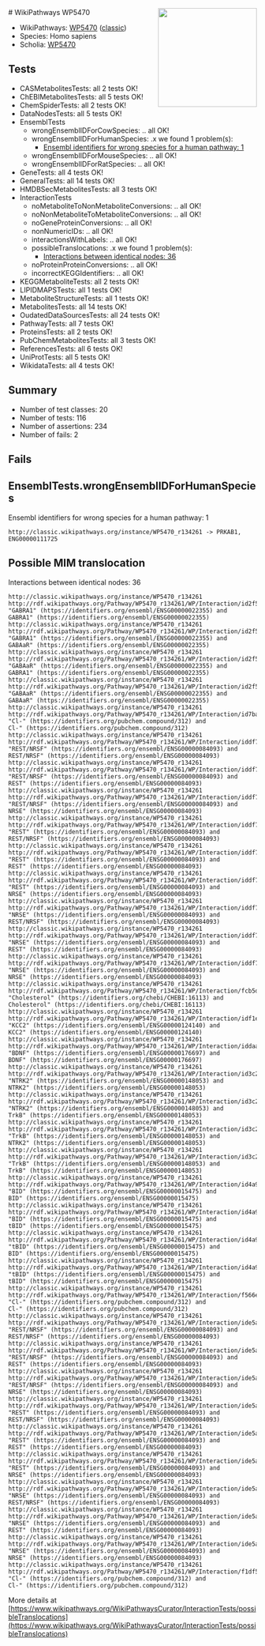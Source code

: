<img style="float: right; width: 200px" src="https://upload.wikimedia.org/wikipedia/commons/thumb/8/83/Wplogo_with_text_500.png/640px-Wplogo_with_text_500.png" />
# WikiPathways WP5470

* WikiPathways: [WP5470](https://wikipathways.org/pathways/WP5470) ([classic](https://classic.wikipathways.org/instance/WP5470))
* Species: Homo sapiens
* Scholia: [WP5470](https://scholia.toolforge.org/wikipathways/WP5470)
## Tests
* CASMetabolitesTests: all 2 tests OK!
* ChEBIMetabolitesTests: all 5 tests OK!
* ChemSpiderTests: all 2 tests OK!
* DataNodesTests: all 5 tests OK!
* EnsemblTests
    * wrongEnsemblIDForCowSpecies: .. all OK!
    * wrongEnsemblIDForHumanSpecies: .x we found 1 problem(s):
        * [Ensembl identifiers for wrong species for a human pathway: 1](#a84343b)
    * wrongEnsemblIDForMouseSpecies: .. all OK!
    * wrongEnsemblIDForRatSpecies: .. all OK!
* GeneTests: all 4 tests OK!
* GeneralTests: all 14 tests OK!
* HMDBSecMetabolitesTests: all 3 tests OK!
* InteractionTests
    * noMetaboliteToNonMetaboliteConversions: .. all OK!
    * noNonMetaboliteToMetaboliteConversions: .. all OK!
    * noGeneProteinConversions: .. all OK!
    * nonNumericIDs: .. all OK!
    * interactionsWithLabels: .. all OK!
    * possibleTranslocations: .x we found 1 problem(s):
        * [Interactions between identical nodes: 36](#661ebf2e)
    * noProteinProteinConversions: .. all OK!
    * incorrectKEGGIdentifiers: .. all OK!
* KEGGMetaboliteTests: all 2 tests OK!
* LIPIDMAPSTests: all 1 tests OK!
* MetaboliteStructureTests: all 1 tests OK!
* MetabolitesTests: all 14 tests OK!
* OudatedDataSourcesTests: all 24 tests OK!
* PathwayTests: all 7 tests OK!
* ProteinsTests: all 2 tests OK!
* PubChemMetabolitesTests: all 3 tests OK!
* ReferencesTests: all 6 tests OK!
* UniProtTests: all 5 tests OK!
* WikidataTests: all 4 tests OK!


## Summary

* Number of test classes: 20
* Number of tests: 116
* Number of assertions: 234
* Number of fails: 2

## Fails

<a name="a84343b" />

## EnsemblTests.wrongEnsemblIDForHumanSpecies

Ensembl identifiers for wrong species for a human pathway: 1
```
http://classic.wikipathways.org/instance/WP5470_r134261 -> PRKAB1, ENG00000111725
 ```

<a name="661ebf2e" />

## Possible MIM translocation

Interactions between identical nodes: 36
```
http://classic.wikipathways.org/instance/WP5470_r134261 http://rdf.wikipathways.org/Pathway/WP5470_r134261/WP/Interaction/id2f527b2 "GABRA1" (https://identifiers.org/ensembl/ENSG00000022355) and 
GABRA1" (https://identifiers.org/ensembl/ENSG00000022355)
http://classic.wikipathways.org/instance/WP5470_r134261 http://rdf.wikipathways.org/Pathway/WP5470_r134261/WP/Interaction/id2f527b2 "GABRA1" (https://identifiers.org/ensembl/ENSG00000022355) and 
GABAaR" (https://identifiers.org/ensembl/ENSG00000022355)
http://classic.wikipathways.org/instance/WP5470_r134261 http://rdf.wikipathways.org/Pathway/WP5470_r134261/WP/Interaction/id2f527b2 "GABAaR" (https://identifiers.org/ensembl/ENSG00000022355) and 
GABRA1" (https://identifiers.org/ensembl/ENSG00000022355)
http://classic.wikipathways.org/instance/WP5470_r134261 http://rdf.wikipathways.org/Pathway/WP5470_r134261/WP/Interaction/id2f527b2 "GABAaR" (https://identifiers.org/ensembl/ENSG00000022355) and 
GABAaR" (https://identifiers.org/ensembl/ENSG00000022355)
http://classic.wikipathways.org/instance/WP5470_r134261 http://rdf.wikipathways.org/Pathway/WP5470_r134261/WP/Interaction/id7bac3ede "Cl-" (https://identifiers.org/pubchem.compound/312) and 
Cl-" (https://identifiers.org/pubchem.compound/312)
http://classic.wikipathways.org/instance/WP5470_r134261 http://rdf.wikipathways.org/Pathway/WP5470_r134261/WP/Interaction/iddf7623d8 "REST/NRSF" (https://identifiers.org/ensembl/ENSG00000084093) and 
REST/NRSF" (https://identifiers.org/ensembl/ENSG00000084093)
http://classic.wikipathways.org/instance/WP5470_r134261 http://rdf.wikipathways.org/Pathway/WP5470_r134261/WP/Interaction/iddf7623d8 "REST/NRSF" (https://identifiers.org/ensembl/ENSG00000084093) and 
REST" (https://identifiers.org/ensembl/ENSG00000084093)
http://classic.wikipathways.org/instance/WP5470_r134261 http://rdf.wikipathways.org/Pathway/WP5470_r134261/WP/Interaction/iddf7623d8 "REST/NRSF" (https://identifiers.org/ensembl/ENSG00000084093) and 
NRSE" (https://identifiers.org/ensembl/ENSG00000084093)
http://classic.wikipathways.org/instance/WP5470_r134261 http://rdf.wikipathways.org/Pathway/WP5470_r134261/WP/Interaction/iddf7623d8 "REST" (https://identifiers.org/ensembl/ENSG00000084093) and 
REST/NRSF" (https://identifiers.org/ensembl/ENSG00000084093)
http://classic.wikipathways.org/instance/WP5470_r134261 http://rdf.wikipathways.org/Pathway/WP5470_r134261/WP/Interaction/iddf7623d8 "REST" (https://identifiers.org/ensembl/ENSG00000084093) and 
REST" (https://identifiers.org/ensembl/ENSG00000084093)
http://classic.wikipathways.org/instance/WP5470_r134261 http://rdf.wikipathways.org/Pathway/WP5470_r134261/WP/Interaction/iddf7623d8 "REST" (https://identifiers.org/ensembl/ENSG00000084093) and 
NRSE" (https://identifiers.org/ensembl/ENSG00000084093)
http://classic.wikipathways.org/instance/WP5470_r134261 http://rdf.wikipathways.org/Pathway/WP5470_r134261/WP/Interaction/iddf7623d8 "NRSE" (https://identifiers.org/ensembl/ENSG00000084093) and 
REST/NRSF" (https://identifiers.org/ensembl/ENSG00000084093)
http://classic.wikipathways.org/instance/WP5470_r134261 http://rdf.wikipathways.org/Pathway/WP5470_r134261/WP/Interaction/iddf7623d8 "NRSE" (https://identifiers.org/ensembl/ENSG00000084093) and 
REST" (https://identifiers.org/ensembl/ENSG00000084093)
http://classic.wikipathways.org/instance/WP5470_r134261 http://rdf.wikipathways.org/Pathway/WP5470_r134261/WP/Interaction/iddf7623d8 "NRSE" (https://identifiers.org/ensembl/ENSG00000084093) and 
NRSE" (https://identifiers.org/ensembl/ENSG00000084093)
http://classic.wikipathways.org/instance/WP5470_r134261 http://rdf.wikipathways.org/Pathway/WP5470_r134261/WP/Interaction/fcb5d "Cholesterol" (https://identifiers.org/chebi/CHEBI:16113) and 
Cholesterol" (https://identifiers.org/chebi/CHEBI:16113)
http://classic.wikipathways.org/instance/WP5470_r134261 http://rdf.wikipathways.org/Pathway/WP5470_r134261/WP/Interaction/idf1e0b837 "KCC2" (https://identifiers.org/ensembl/ENSG00000124140) and 
KCC2" (https://identifiers.org/ensembl/ENSG00000124140)
http://classic.wikipathways.org/instance/WP5470_r134261 http://rdf.wikipathways.org/Pathway/WP5470_r134261/WP/Interaction/iddaa8a622 "BDNF" (https://identifiers.org/ensembl/ENSG00000176697) and 
BDNF" (https://identifiers.org/ensembl/ENSG00000176697)
http://classic.wikipathways.org/instance/WP5470_r134261 http://rdf.wikipathways.org/Pathway/WP5470_r134261/WP/Interaction/id3c2a3eda "NTRK2" (https://identifiers.org/ensembl/ENSG00000148053) and 
NTRK2" (https://identifiers.org/ensembl/ENSG00000148053)
http://classic.wikipathways.org/instance/WP5470_r134261 http://rdf.wikipathways.org/Pathway/WP5470_r134261/WP/Interaction/id3c2a3eda "NTRK2" (https://identifiers.org/ensembl/ENSG00000148053) and 
TrkB" (https://identifiers.org/ensembl/ENSG00000148053)
http://classic.wikipathways.org/instance/WP5470_r134261 http://rdf.wikipathways.org/Pathway/WP5470_r134261/WP/Interaction/id3c2a3eda "TrkB" (https://identifiers.org/ensembl/ENSG00000148053) and 
NTRK2" (https://identifiers.org/ensembl/ENSG00000148053)
http://classic.wikipathways.org/instance/WP5470_r134261 http://rdf.wikipathways.org/Pathway/WP5470_r134261/WP/Interaction/id3c2a3eda "TrkB" (https://identifiers.org/ensembl/ENSG00000148053) and 
TrkB" (https://identifiers.org/ensembl/ENSG00000148053)
http://classic.wikipathways.org/instance/WP5470_r134261 http://rdf.wikipathways.org/Pathway/WP5470_r134261/WP/Interaction/id4a916841 "BID" (https://identifiers.org/ensembl/ENSG00000015475) and 
BID" (https://identifiers.org/ensembl/ENSG00000015475)
http://classic.wikipathways.org/instance/WP5470_r134261 http://rdf.wikipathways.org/Pathway/WP5470_r134261/WP/Interaction/id4a916841 "BID" (https://identifiers.org/ensembl/ENSG00000015475) and 
tBID" (https://identifiers.org/ensembl/ENSG00000015475)
http://classic.wikipathways.org/instance/WP5470_r134261 http://rdf.wikipathways.org/Pathway/WP5470_r134261/WP/Interaction/id4a916841 "tBID" (https://identifiers.org/ensembl/ENSG00000015475) and 
BID" (https://identifiers.org/ensembl/ENSG00000015475)
http://classic.wikipathways.org/instance/WP5470_r134261 http://rdf.wikipathways.org/Pathway/WP5470_r134261/WP/Interaction/id4a916841 "tBID" (https://identifiers.org/ensembl/ENSG00000015475) and 
tBID" (https://identifiers.org/ensembl/ENSG00000015475)
http://classic.wikipathways.org/instance/WP5470_r134261 http://rdf.wikipathways.org/Pathway/WP5470_r134261/WP/Interaction/f566e "Cl-" (https://identifiers.org/pubchem.compound/312) and 
Cl-" (https://identifiers.org/pubchem.compound/312)
http://classic.wikipathways.org/instance/WP5470_r134261 http://rdf.wikipathways.org/Pathway/WP5470_r134261/WP/Interaction/ide5a68b27 "REST/NRSF" (https://identifiers.org/ensembl/ENSG00000084093) and 
REST/NRSF" (https://identifiers.org/ensembl/ENSG00000084093)
http://classic.wikipathways.org/instance/WP5470_r134261 http://rdf.wikipathways.org/Pathway/WP5470_r134261/WP/Interaction/ide5a68b27 "REST/NRSF" (https://identifiers.org/ensembl/ENSG00000084093) and 
REST" (https://identifiers.org/ensembl/ENSG00000084093)
http://classic.wikipathways.org/instance/WP5470_r134261 http://rdf.wikipathways.org/Pathway/WP5470_r134261/WP/Interaction/ide5a68b27 "REST/NRSF" (https://identifiers.org/ensembl/ENSG00000084093) and 
NRSE" (https://identifiers.org/ensembl/ENSG00000084093)
http://classic.wikipathways.org/instance/WP5470_r134261 http://rdf.wikipathways.org/Pathway/WP5470_r134261/WP/Interaction/ide5a68b27 "REST" (https://identifiers.org/ensembl/ENSG00000084093) and 
REST/NRSF" (https://identifiers.org/ensembl/ENSG00000084093)
http://classic.wikipathways.org/instance/WP5470_r134261 http://rdf.wikipathways.org/Pathway/WP5470_r134261/WP/Interaction/ide5a68b27 "REST" (https://identifiers.org/ensembl/ENSG00000084093) and 
REST" (https://identifiers.org/ensembl/ENSG00000084093)
http://classic.wikipathways.org/instance/WP5470_r134261 http://rdf.wikipathways.org/Pathway/WP5470_r134261/WP/Interaction/ide5a68b27 "REST" (https://identifiers.org/ensembl/ENSG00000084093) and 
NRSE" (https://identifiers.org/ensembl/ENSG00000084093)
http://classic.wikipathways.org/instance/WP5470_r134261 http://rdf.wikipathways.org/Pathway/WP5470_r134261/WP/Interaction/ide5a68b27 "NRSE" (https://identifiers.org/ensembl/ENSG00000084093) and 
REST/NRSF" (https://identifiers.org/ensembl/ENSG00000084093)
http://classic.wikipathways.org/instance/WP5470_r134261 http://rdf.wikipathways.org/Pathway/WP5470_r134261/WP/Interaction/ide5a68b27 "NRSE" (https://identifiers.org/ensembl/ENSG00000084093) and 
REST" (https://identifiers.org/ensembl/ENSG00000084093)
http://classic.wikipathways.org/instance/WP5470_r134261 http://rdf.wikipathways.org/Pathway/WP5470_r134261/WP/Interaction/ide5a68b27 "NRSE" (https://identifiers.org/ensembl/ENSG00000084093) and 
NRSE" (https://identifiers.org/ensembl/ENSG00000084093)
http://classic.wikipathways.org/instance/WP5470_r134261 http://rdf.wikipathways.org/Pathway/WP5470_r134261/WP/Interaction/f1df5 "Cl-" (https://identifiers.org/pubchem.compound/312) and 
Cl-" (https://identifiers.org/pubchem.compound/312)
```

More details at [https://www.wikipathways.org/WikiPathwaysCurator/InteractionTests/possibleTranslocations](https://www.wikipathways.org/WikiPathwaysCurator/InteractionTests/possibleTranslocations)


